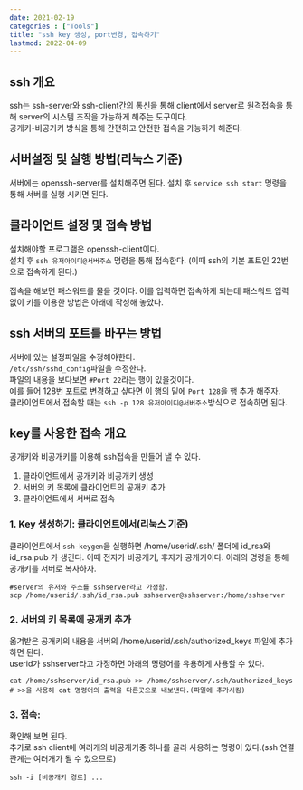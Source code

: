 ```yaml
---
date: 2021-02-19
categories : ["Tools"]
title: "ssh key 생성, port변경, 접속하기"
lastmod: 2022-04-09
---
```

## ssh 개요
ssh는 ssh-server와 ssh-client간의 통신을 통해 client에서 server로 원격접속을 통해 server의 시스템 조작을 가능하게 해주는 도구이다.  
공개키-비공기키 방식을 통해 간편하고 안전한 접속을 가능하게 해준다. 

## 서버설정 및 실행 방법(리눅스 기준)
서버에는 openssh-server를 설치해주면 된다.
설치 후 `service ssh start` 명령을 통해 서버를 실행 시키면 된다.  

## 클라이언트 설정 및 접속 방법
설치해야할 프로그램은 openssh-client이다.  
설치 후 `ssh 유저아이디@서버주소` 명령을 통해 접속한다.
(이때 ssh의 기본 포트인 22번으로 접속하게 된다.)  
  
 접속을 해보면 패스워드를 물을 것이다. 이를 입력하면 접속하게 되는데 패스워드 입력없이 키를 이용한 방법은 아래에 작성해 놓았다.  

## ssh 서버의 포트를 바꾸는 방법
서버에 있는 설정파일을 수정해야한다.  
`/etc/ssh/sshd_config`파일을 수정한다.  
파일의 내용을 보다보면 `#Port 22`라는 행이 있을것이다.  
예를 들어 128번 포트로 변경하고 싶다면 이 행의 밑에 `Port 128`을 행 추가 해주자.  
클라이언트에서 접속할 때는 `ssh -p 128 유저아이디@서버주소`방식으로 접속하면 된다.  
   
## key를 사용한 접속 개요
공개키와 비공개키를 이용해 ssh접속을 만들어 낼 수 있다.  
1. 클라이언트에서 공개키와 비공개키 생성  
2. 서버의 키 목록에 클라이언트의 공개키 추가  
3. 클라이언트에서 서버로 접속

### 1. Key 생성하기: 클라이언트에서(리눅스 기준)
클라이언트에서 `ssh-keygen`을 실행하면 /home/userid/.ssh/ 폴더에 id_rsa와 id_rsa.pub 가 생긴다. 이때 전자가 비공개키, 후자가 공개키이다. 
아래의 명령을 통해 공개키를 서버로 복사하자.  
```
#server의 유저와 주소를 sshserver라고 가정함.
scp /home/userid/.ssh/id_rsa.pub sshserver@sshserver:/home/sshserver
```
  
### 2. 서버의 키 목록에 공개키 추가
옮겨받은 공개키의 내용을 서버의 /home/userid/.ssh/authorized_keys 파일에 추가하면 된다.  
userid가 sshserver라고 가정하면 아래의 명령어를 유용하게 사용할 수 있다.  
```
cat /home/sshserver/id_rsa.pub >> /home/sshserver/.ssh/authorized_keys
# >>을 사용해 cat 명령어의 출력을 다른곳으로 내보낸다.(파일에 추가시킴)
```
### 3. 접속:
확인해 보면 된다.  
추가로 ssh client에 여러개의 비공개키중 하나를 골라 사용하는 명령이 있다.(ssh 연결관계는 여러개가 될 수 있으므로)
```
ssh -i [비공개키 경로] ...
```



